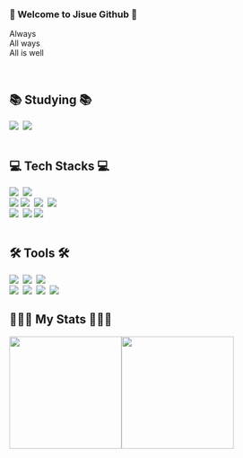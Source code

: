 <!--<img src="https://capsule-render.vercel.app/api?type=waving&color=linear-gradient(f7b5ca,f0a8d0)&height=300&section=header&text=KimJisue&fontSize=90" />
-->
### 💖 Welcome to Jisue Github 👋
Always <br>
All ways <br>
All is well <br>
<!--내용 부분-->
<br>
<h2 align="left">📚 Studying 📚</h2>
<div align="left">
  <img src="https://img.shields.io/badge/Spring Boot-6DB33F?style=for-the-badge&logo=spring-boot&logoColor=white" />&nbsp
  <img src="https://img.shields.io/badge/Python-3776AB?style=for-the-badge&logo=Python&logoColor=white">
</div>
<br>
<h2 align="left">💻 Tech Stacks 💻</h2>
<div align="left">
  <img src="https://img.shields.io/badge/react-FF4154?style=for-the-badge&logo=swift&logoColor=white" />&nbsp
  <img src="https://img.shields.io/badge/flutter-02569B?style=for-the-badge&logo=flutter&logoColor=white">
</div>
<div align="left">
  <img src="https://img.shields.io/badge/firebase-FFCA28?style=for-the-badge&logo=firebase&logoColor=white">
  <img src="https://img.shields.io/badge/javascript-F7DF1E.svg?style=for-the-badge&logo=javascript&logoColor=20232a" />&nbsp
  <img src="https://img.shields.io/badge/html5-E34F26.svg?style=for-the-badge&logo=html5&logoColor=white" />&nbsp
  <img src="https://img.shields.io/badge/css3-1572B6.svg?style=for-the-badge&logo=css3&logoColor=white" />&nbsp
</div>
<div align="left">
  <img src="https://img.shields.io/badge/C-A8B9CC?style=for-the-badge&logo=c&logoColor=ffdd54" />&nbsp
  <img src="https://img.shields.io/badge/c++-00599C?style=for-the-badge&logo=c%2B%2B&logoColor=white">
  <img src="https://img.shields.io/badge/java-007396?style=for-the-badge&logo=java&logoColor=white" />&nbsp
</div>
<br>
<h2 align="left">🛠 Tools 🛠</h2>
<div align="left">
  <img src="https://img.shields.io/badge/git-F05033.svg?style=for-the-badge&logo=git&logoColor=white" />&nbsp
  <img src="https://img.shields.io/badge/github-181717.svg?style=for-the-badge&logo=github&logoColor=white" />&nbsp
  <img src="https://img.shields.io/badge/Notion-F3F3F3.svg?style=for-the-badge&logo=notion&logoColor=black" />&nbsp
</div>

<div align="left">
  <img src="https://img.shields.io/badge/figma-F24E1E.svg?style=for-the-badge&logo=figma&logoColor=white" />&nbsp
  <img src="https://img.shields.io/badge/VSCode-2C2C32.svg?style=for-the-badge&logo=visual-studio-code&logoColor=22ABF3" />&nbsp
  <img src="https://img.shields.io/badge/Colab-2C2C32.svg?style=for-the-badge&logo=googlecolab&logoColor=F9AB00" />&nbsp
  <img src="https://img.shields.io/badge/IntelliJ_IDE-000000.svg?style=for-the-badge&logo=intellij-idea&logoColor=FF1493" /
</div>
<br>
<h2 align="left">👩🏻‍💻 My Stats 👩🏻‍💻</h2>
<div style="display: flex; flex-direction: row; align-items: left;">
    <img src="https://github-readme-stats.vercel.app/api?username=Kimjisue&theme=onedark&show_icons=true&count_private=true&custom_width=200" style="height: 200px;">
    <img src="https://github-readme-stats.vercel.app/api/top-langs/?username=Kimjisue&layout=compact&custom_width=200&langs_count=6" style="height: 200px;">
</div>
